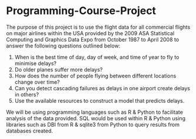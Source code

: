 # Programming-Course-Project

The purpose of this project is to use the flight data for all commercial flights on major airlines within the USA provided by the 2009 ASA Statistical Computing and Graphics Data Expo from October 1987 to April 2008 to answer the following questions outlined below:

  1.	When is the best time of day, day of week, and time of year to fly to minimise delays?
  2.	Do older planes suffer more delays?
  3.	How does the number of people flying between different locations change over time?
  4.	Can you detect cascading failures as delays in one airport create delays in others?
  5.	Use the available resources to construct a model that predicts delays. 

We will be using programming languages such as R & Python to facilitate analysis of the data provided. SQL would be used within R & Python using libraries such as DBI from R & sqlite3 from Python to query results from databases created. 
